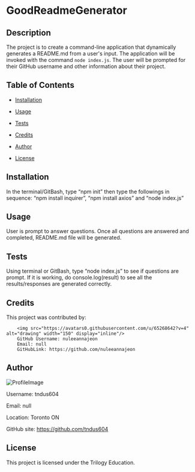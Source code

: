 # GoodReadmeGenerator
    
## Description
    
The project is to create a command-line application that dynamically generates a README.md from a user's input. The application will be invoked with the command `node index.js`. The user will be prompted for their GitHub username and other information about their project.

    
## Table of Contents
    
* [Installation](#installation)
    
* [Usage](#usage)
    
* [Tests](#tests)
    
* [Credits](#credits)
    
* [Author](#author)
    
* [License](#license)
    
    
## Installation
    
In the terminal/GitBash, type “npm init” then type the followings in sequence: “npm install inquirer”, “npm install axios” and “node index.js”

    
## Usage
    
User is prompt to answer questions. Once all questions are answered and completed, README.md file will be generated.

    
## Tests
    
Using terminal or GitBash, type “node index.js” to see if questions are prompt. If it is working, do console.log(result) to see all the results/responses are generated correctly.

    
## Credits
    
This project was contributed by:
    
        <img src="https://avatars0.githubusercontent.com/u/65268642?v=4" alt="drawing" width="150" display="inline"/> 
        GitHub Username: nuleeannajeon
        Email: null  
        GitHubLink: https://github.com/nuleeannajeon
        

    
## Author
    
![ProfileImage](https://avatars3.githubusercontent.com/u/63874445?v=4)
    
Username: tndus604
    
Email: null
    
Location: Toronto ON
    
GitHub site: https://github.com/tndus604
    
    
## License
    
This project is licensed under the Trilogy Education.